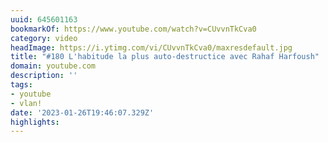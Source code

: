 ```yaml
---
uuid: 645601163
bookmarkOf: https://www.youtube.com/watch?v=CUvvnTkCva0
category: video
headImage: https://i.ytimg.com/vi/CUvvnTkCva0/maxresdefault.jpg
title: "#180 L'habitude la plus auto-destructice avec Rahaf Harfoush"
domain: youtube.com
description: ''
tags:
- youtube
- vlan!
date: '2023-01-26T19:46:07.329Z'
highlights:
---
```



